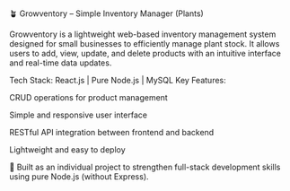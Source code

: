 🪴 Growventory – Simple Inventory Manager (Plants)

Growventory is a lightweight web-based inventory management system designed for small businesses to efficiently manage plant stock. It allows users to add, view, update, and delete products with an intuitive interface and real-time data updates.

Tech Stack: React.js | Pure Node.js | MySQL
Key Features:

CRUD operations for product management

Simple and responsive user interface

RESTful API integration between frontend and backend

Lightweight and easy to deploy

🚀 Built as an individual project to strengthen full-stack development skills using pure Node.js (without Express).
